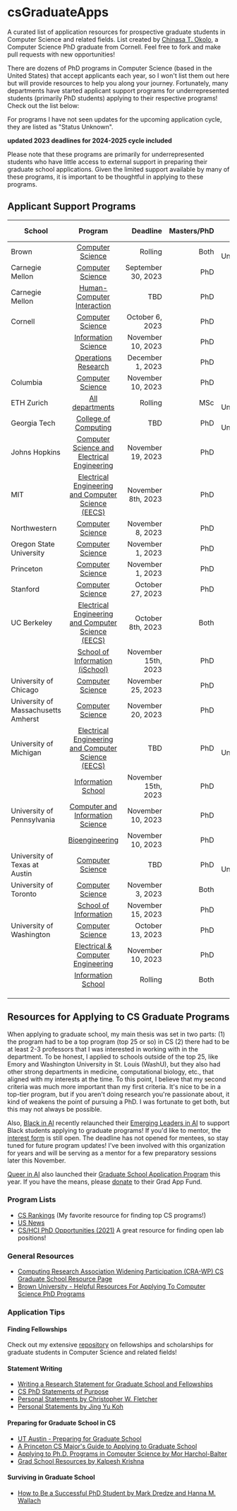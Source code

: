 # csGraduateApps
A curated list of application resources for prospective graduate students in Computer Science and related fields. List created by [Chinasa T. Okolo](http://www.chinasaokolo.com), a Computer Science PhD graduate from Cornell. Feel free to fork and make pull requests with new opportunities!

There are dozens of PhD programs in Computer Science (based in the United States) that accept applicants each year, so I won't list them out here but will provide resources to help you along your journey. Fortunately, many departments have started applicant support programs for underrepresented students (primarily PhD students) applying to their respective programs! Check out the list below:

For programs I have not seen updates for the upcoming application cycle, they are listed as "Status Unknown".

**updated 2023 deadlines for 2024-2025 cycle included**

Please note that these programs are primarily for underrepresented students who have little access to external support in preparing their graduate school applications. Given the limited support available by many of these programs, it is important to be thoughtful in applying to these programs.

## Applicant Support Programs 
| School        | Program       | Deadline     | Masters/PhD  | Other details |
| ------------- |:-------------:| ------------:| ------------:| ------------:|
| Brown | [Computer Science](https://docs.google.com/forms/d/e/1FAIpQLScdG8AjMHfKAYmG8BqRBek6QffvZGUOTl9vgHnlClAUPZuOQw/viewform) | Rolling | Both | Status Unknown | 
| Carnegie Mellon | [Computer Science](https://www.cs.cmu.edu/academics/phd/application-support) | September 30, 2023 | PhD |              | 
| Carnegie Mellon | [Human-Computer Interaction](https://docs.google.com/forms/d/e/1FAIpQLSeBMe-7vZ0cyofdJWmXkNMvNxx8J9uJp5FHhe0uK_OEZq0I1A/viewform) | TBD | PhD |    | 
| Cornell | [Computer Science](https://docs.google.com/forms/d/e/1FAIpQLSeim214cPsCypGeK7rQSGiUVtapoXTDbrlIxzHYmyeAYN_hew/viewform?usp=sf_link) | October 6, 2023  | PhD |              |
|         | [Information Science](https://forms.gle/vNqUsUDHE7A4hroB7) | November 10, 2023 | PhD |  |
|         | [Operations Research](https://forms.gle/FEBgiRyAqhPhEcGr9) | December 1, 2023 | PhD |  |
| Columbia | [Computer Science](https://www.cs.columbia.edu/cscu-phd-par-program/) | November 10, 2023 | PhD |  |
| ETH Zurich | [All departments](https://www.ethzpaap.com/) | Rolling | MSc |  Status Unknown  |
| Georgia Tech | [College of Computing](https://forms.office.com/pages/responsepage.aspx?id=u5ghSHuuJUuLem1_Mvqgg9xAot3THqRBplHR_fgRBB9UOTRaQ0hWNTVCNjlGTzE2TTIxTlZCTE5YWi4u) | TBD | PhD | Status Unknown |
| Johns Hopkins | [Computer Science and Electrical Engineering](https://www.clsp.jhu.edu/apply-for-phd/) | November 19, 2023 | PhD |              |
| MIT | [Electrical Engineering and Computer Science (EECS)](https://eecs-gaap.mit.edu) | November 8th, 2023 | PhD |              |
| Northwestern | [Computer Science](https://docs.google.com/forms/d/e/1FAIpQLSchg_HC_1gPvxKMBkOjleih4rVuGX894Slr_RfBh7URSv_81w/closedform) | November 8, 2023 | PhD |  |
| Oregon State University | [Computer Science](https://www.aigsa.club/aiasp/) | November 1, 2023 | PhD |            |
| Princeton | [Computer Science](https://docs.google.com/forms/d/e/1FAIpQLSeDGcQpK2CM9cdFCwfjmqOay9F26_EJMSSyKNHq_7BT2rhneg/viewform) | November 1, 2023 | PhD |  |
| Stanford | [Computer Science](https://www.cs.stanford.edu/sites/g/files/sbiybj28076/files/media/file/sasp2023final_0.pdf) | October 27, 2023 | PhD |              |
| UC Berkeley | [Electrical Engineering and Computer Science (EECS)](https://sites.google.com/berkeley.edu/eaaa/home) | October 8th, 2023 | Both |               |
|  | [School of Information (iSchool)](https://www.ischool.berkeley.edu/programs/phd/apply/faq#feedback) | November 15th, 2023 | PhD |  | 
| University of Chicago | [Computer Science](https://urldefense.com/v3/__https://forms.gle/j63A9Kfg49nauzB1A__;!!BpyFHLRN4TMTrA!4798Q_mNfDh52hVgm1y7q9r09ZpmXSgv1vkziUbZpmgnTlwg704Aec9lsMjXLhdHJcob00JcVEtc861BkudrWOrNWdhawGby$) | November 25, 2023 | PhD | |
| University of Massachusetts Amherst | [Computer Science](https://paspumasscs.github.io) | November 20, 2023 | PhD |  |
| University of Michigan | [Electrical Engineering and Computer Science (EECS)](https://docs.google.com/forms/d/e/1FAIpQLSfgppaIsr1eMjVtqLuX1lFpmoYTAIBOsDj8reDfgEs8OPCrlg/viewform) | TBD | PhD | Status Unknown |
|         | [Information School](https://docs.google.com/forms/d/e/1FAIpQLScNeA4kUsDwdwFCrAldBOm9kd8CrD8hIc8bmTPsnCTWqZET5g) | November 15th, 2023 | PhD | |
| University of Pennsylvania | [Computer and Information Science](https://docs.google.com/forms/d/e/1FAIpQLSeJZIy_fiIbuPb4aQRygRPkxiYk0gq20o1zmhQNprKvKK4GsQ) | November 10, 2023 | PhD |  |
|         | [Bioengineering](https://docs.google.com/forms/d/e/1FAIpQLSeJZIy_fiIbuPb4aQRygRPkxiYk0gq20o1zmhQNprKvKK4GsQ) | November 10, 2023 | PhD |             |
| University of Texas at Austin | [Computer Science](https://www.cs.utexas.edu/graduate-program/prospective-students/applicationmentorship) | TBD | PhD | Status Unknown |
| University of Toronto | [Computer Science](https://sites.google.com/view/torontogaap) | November 3, 2023 | Both |  |
|         | [School of Information](https://docs.google.com/forms/d/e/1FAIpQLSdUsjQ8gAx5_-DGZoX1tPLUllZTLA7_aGRr0pxmWdxIyhkxFg/viewform) | November 15, 2023 | PhD |       |
| University of Washington | [Computer Science](https://www.cs.washington.edu/academics/phd/admissions/pams) | October 13, 2023 | PhD |  |
|         | [Electrical & Computer Engineering](https://www.ece.uw.edu/academics/grad/graduate-info-sessions/) | November 10, 2023 | PhD |  |
|         | [Information School](https://ischool.uw.edu/diversity/idiversity-recruiters) | Rolling | Both |  |
|               |               |              |              |              |
|               |               |              |              |              |
|               |               |              |              |              |




## Resources for Applying to CS Graduate Programs
When applying to graduate school, my main thesis was set in two parts: (1) the program had to be a top program (top 25 or so) in CS (2) there had to be at least 2-3 professors that I was interested in working with in the department. To be honest, I applied to schools outside of the top 25, like Emory and Washington University in St. Louis (WashU), but they also had other strong departments in medicine, computational biology, etc., that aligned with my interests at the time. To this point, I believe that my second criteria was much more important than my first criteria. It's nice to be in a top-tier program, but if you aren't doing research you're passionate about, it kind of weakens the point of pursuing a PhD. I was fortunate to get both, but this may not always be possible.

Also, [Black in AI](https://blackinai2020.vercel.app/) recently relaunched their [ Emerging Leaders in AI](https://blackinai.github.io/post/academic_programs/) to support Black students applying to graduate programs! If you'd like to mentor, the [interest form](https://docs.google.com/forms/d/e/1FAIpQLScbTkbxzuep4PdGhvZmxZCTktP8l90OqVR7Ma25WjJVWOHtWQ/viewform) is still open. The deadline has not opened for mentees, so stay tuned for future program updates! I've been involved with this organization for years and will be serving as a mentor for a few preparatory sessions later this November.

[Queer in AI](https://www.queerinai.com) also launched their [Graduate School Application Program](https://www.queerinai.com/grad-app-aid) this year. If you have the means, please [donate](https://www.paypal.com/donate/?hosted_button_id=5S54QTPH8WCAG) to their Grad App Fund.

### Program Lists
* [CS Rankings](http://csrankings.org/#/index?all) (My favorite resource for finding top CS programs!)
* [US News](https://www.usnews.com/best-graduate-schools/top-science-schools/computer-science-rankings) 
* [CS/HCI PhD Opportunities (2021)](http://www.andrewkuz.net/hci-opportunities-2021.html) A great resource for finding open lab positions!

### General Resources 
* [Computing Research Association Widening Participation (CRA-WP) CS Graduate School Resource Page](https://cra.org/cra-wp/resourcelibrary/?fwp_audience=undergrad-students&fwp_goal=graduate-school) 
* [Brown University - Helpful Resources For Applying To Computer Science PhD Programs](https://cs.brown.edu/degrees/doctoral/applications/helpful-resources-applying-computer-science-phd-programs/)

### Application Tips

#### Finding Fellowships
Check out my extensive [repository](https://github.com/chinasaokolo/csGraduateFellowships) on fellowships and scholarships for graduate students in Computer Science and related fields!

#### Statement Writing
* [Writing a Research Statement for Graduate School and Fellowships](https://h2r.cs.brown.edu/writing-a-research-statement-for-graduate-school-and-fellowships/)
* [CS PhD Statements of Purpose](https://cs-sop.org)
* [Personal Statements by Christopher W. Fletcher](http://cwfletcher.net/Pages/SoP.php)
* [Personal Statements by Jing Yu Koh](https://jykoh.com/jykoh_sop.pdf)


#### Preparing for Graduate School in CS
* [UT Austin - Preparing for Graduate School](https://www.cs.utexas.edu/undergraduate-program/academics/advising/preparing-graduate-school)
* [A Princeton CS Major's Guide to Applying to Graduate School](https://www.cs.princeton.edu/academics/ugradpgm/gsg)
* [Applying to Ph.D. Programs in Computer Science by Mor Harchol-Balter](https://www.cs.cmu.edu/~harchol/gradschooltalk.pdf)
* [Grad School Resources by Kalpesh Krishna](https://martiansideofthemoon.github.io/2018/05/29/grad-resources.html)

#### Surviving in Graduate School
* [How to Be a Successful PhD Student by Mark Dredze and Hanna M. Wallach](http://www.cs.jhu.edu/~mdredze/publications/HowtoBeaSuccessfulPhDStudent.pdf)


